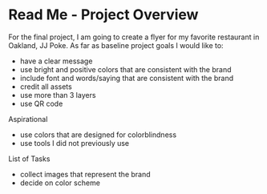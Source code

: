 # Read Me - Project Overview
For the final project, I am going to create a flyer for my favorite restaurant in Oakland, JJ Poke. 
As far as baseline project goals I would like to:
- have a clear message 
- use bright and positive colors that are consistent with the brand
- include font and words/saying that are consistent with the brand 
- credit all assets 
- use more than 3 layers
- use QR code 

Aspirational
- use colors that are designed for colorblindness
- use tools I did not previously use

List of Tasks 
- collect images that represent the brand 
- decide on color scheme 


